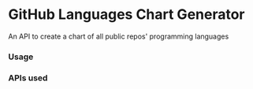 # GitHub Languages Chart Generator
An API to create a chart of all public repos' programming languages

### Usage

### APIs used
